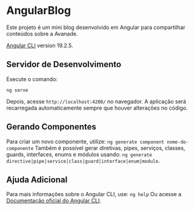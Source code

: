 # AngularBlog

Este projeto é um mini blog desenvolvido em Angular para compartilhar conteúdos sobre a Avanade. 

[Angular CLI](https://github.com/angular/angular-cli) version 19.2.5.

## Servidor de Desenvolvimento

Execute o comando:

`ng serve`

Depois, acesse `http://localhost:4200/` no navegador. A aplicação será recarregada automaticamente sempre que houver alterações no código.

## Gerando Componentes

Para criar um novo componente, utilize: `ng generate component nome-do-componente` Também é possível gerar diretivas, pipes, serviços, classes, guards, interfaces, enums e módulos usando: `ng generate directive|pipe|service|class|guard|interface|enum|module`.


## Ajuda Adicional

Para mais informações sobre o Angular CLI, use: `ng help` Ou acesse a [Documentação oficial do Angular CLI](https://angular.io/cli).

